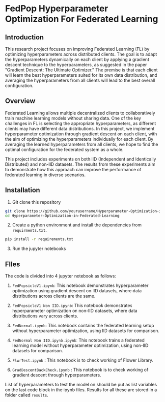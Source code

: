 # FedPop Hyperparameter Optimization For Federated Learning

## Introduction

This research project focuses on improving Federated Learning (FL) by optimizing hyperparameters across distributed clients. The goal is to adapt the hyperparameters dynamically on each client by applying a gradient descent technique to the hyperparameters, as suggested in the paper "Gradient Descent: The Ultimate Optimizer." The premise is that each client will learn the best hyperparameters suited for its own data distribution, and averaging the hyperparameters from all clients will lead to the best overall configuration.

## Overview

Federated Learning allows multiple decentralized clients to collaboratively train machine learning models without sharing data. One of the key challenges in FL is selecting the appropriate hyperparameters, as different clients may have different data distributions. In this project, we implement hyperparameter optimization through gradient descent on each client, with the aim of optimizing the hyperparameters individually for each client. By averaging the learned hyperparameters from all clients, we hope to find the optimal configuration for the federated system as a whole.

This project includes experiments on both IID (Independent and Identically Distributed) and non-IID datasets. The results from these experiments aim to demonstrate how this approach can improve the performance of federated learning in diverse scenarios.

## Installation

1. Git clone this repository
```bash
git clone https://github.com/yourusername/Hyperparameter-Optimization-in-Federated-Learning.git
cd Hyperparameter-Optimization-in-Federated-Learning
```

2. Create a python environment and install the dependencies from `requirments.txt`.
```bash
pip install -r requirements.txt
```

3. Run the jupyter notebooks

## FIles

The code is divided into 4 jupyter notebook as follows:

1. `FedPopsicleV1.ipynb`: This notebook demonstrates hyperparameter optimization using gradient descent on IID datasets, where data distributions across clients are the same.

2. `FedPopsicleV1 Non IID.ipynb`: This notebook demonstrates hyperparameter optimization on non-IID datasets, where data distributions vary across clients.

3. `FedNormal.ipynb`: This notebook contains the federated learning setup without hyperparameter optimization, using IID datasets for comparison.

4. `FedNormal Non IID.ipynb.ipynb`: This notebook trains a federated learning model without hyperparameter optimization, using non-IID datasets for comparison.

5. `FlwrTest.ipynb` : This notebook is to check working of Flower Library.

6. `GradDescentBackCheck.ipynb` : This notebook is to check working of gradient descent through hyperparameters.

List of hyperparameters to test the model on should be put as list variables on the last code block in the ipynb files. 
Results for all these are stored in a folder called `results`.
